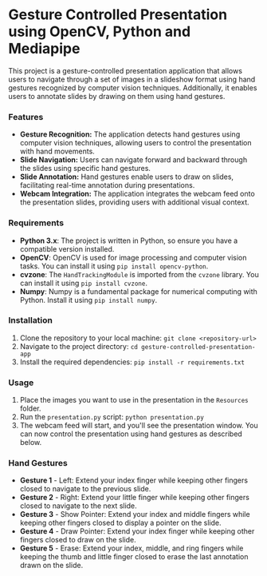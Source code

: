 # Gesture Controlled Presentation using OpenCV, Python and Mediapipe
  This project is a gesture-controlled presentation application that allows users to navigate through a set of images in a slideshow format using hand gestures recognized by computer vision              techniques. Additionally, it enables users to annotate slides by drawing on them using hand gestures.

### Features
  * **Gesture Recognition:** The application detects hand gestures using computer vision techniques, allowing users to control the presentation with hand movements.
  * **Slide Navigation:** Users can navigate forward and backward through the slides using specific hand gestures.
  * **Slide Annotation:** Hand gestures enable users to draw on slides, facilitating real-time annotation during presentations.
  * **Webcam Integration:** The application integrates the webcam feed onto the presentation slides, providing users with additional visual context.

### Requirements
  * **Python 3.x**: The project is written in Python, so ensure you have a compatible version installed.
  * **OpenCV**: OpenCV is used for image processing and computer vision tasks. You can install it using `pip install opencv-python`.
  * **cvzone**: The `HandTrackingModule` is imported from the `cvzone` library. You can install it using `pip install cvzone`.
  * **Numpy**: Numpy is a fundamental package for numerical computing with Python. Install it using `pip install numpy`.

### Installation
  1. Clone the repository to your local machine: `git clone <repository-url>`
  2. Navigate to the project directory: `cd gesture-controlled-presentation-app`
  3. Install the required dependencies: `pip install -r requirements.txt`

### Usage
  1. Place the images you want to use in the presentation in the `Resources` folder.
  2. Run the `presentation.py` script: `python presentation.py`
  3. The webcam feed will start, and you'll see the presentation window. You can now control the presentation using hand gestures as described below.

### Hand Gestures
  * **Gesture 1** - Left: Extend your index finger while keeping other fingers closed to navigate to the previous slide.
  * **Gesture 2** - Right: Extend your little finger while keeping other fingers closed to navigate to the next slide.
  * **Gesture 3** - Show Pointer: Extend your index and middle fingers while keeping other fingers closed to display a pointer on the slide.
  * **Gesture 4** - Draw Pointer: Extend your index finger while keeping other fingers closed to draw on the slide.
  * **Gesture 5** - Erase: Extend your index, middle, and ring fingers while keeping the thumb and little finger closed to erase the last annotation drawn on the slide.
